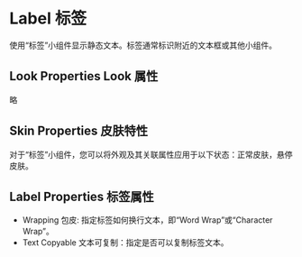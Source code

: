 # Label 标签
使用“标签”小组件显示静态文本。标签通常标识附近的文本框或其他小组件。

## Look Properties Look 属性
略

## Skin Properties 皮肤特性
对于“标签”小组件，您可以将外观及其关联属性应用于以下状态：正常皮肤，悬停皮肤。

## Label Properties 标签属性
* Wrapping 包皮: 指定标签如何换行文本，即“Word Wrap”或“Character Wrap”。
* Text Copyable 文本可复制：指定是否可以复制标签文本。